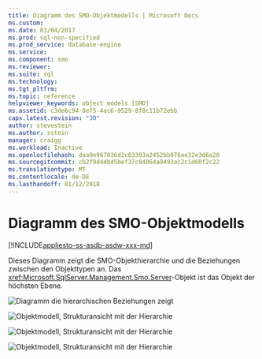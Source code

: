 ```yaml
---
title: Diagramm des SMO-Objektmodells | Microsoft Docs
ms.custom: 
ms.date: 03/04/2017
ms.prod: sql-non-specified
ms.prod_service: database-engine
ms.service: 
ms.component: smo
ms.reviewer: 
ms.suite: sql
ms.technology: 
ms.tgt_pltfrm: 
ms.topic: reference
helpviewer_keywords: object models [SMO]
ms.assetid: c3de6c94-8ef5-4ac6-9529-8f8c11b72ebb
caps.latest.revision: "30"
author: stevestein
ms.author: sstein
manager: craigg
ms.workload: Inactive
ms.openlocfilehash: daa9e967836d2c03393a2452bb976ae32e3d6a20
ms.sourcegitcommit: cb2f9d4db45bef37c04064a9493ac2c1d60f2c22
ms.translationtype: MT
ms.contentlocale: de-DE
ms.lasthandoff: 01/12/2018
---
```

# <a name="smo-object-model-diagram"></a>Diagramm des SMO-Objektmodells
[!INCLUDE[appliesto-ss-asdb-asdw-xxx-md](../../includes/appliesto-ss-asdb-asdw-xxx-md.md)]

  Dieses Diagramm zeigt die SMO-Objekthierarchie und die Beziehungen zwischen den Objekttypen an. Das <xref:Microsoft.SqlServer.Management.Smo.Server>-Objekt ist das Objekt der höchsten Ebene.  
  
 ![Diagramm die hierarchischen Beziehungen zeigt](../../relational-databases/server-management-objects-smo/media/object-diagram.gif "Diagramm, das der hierarchischen Beziehungen")  
  
 ![Objektmodell, Strukturansicht mit der Hierarchie](../../relational-databases/server-management-objects-smo/media/object-diagram-02.gif "-Objektmodell, Strukturansicht mit der Hierarchie")  
  
 ![Objektmodell, Strukturansicht mit der Hierarchie](../../relational-databases/server-management-objects-smo/media/object-diagram-03.gif "-Objektmodell, Strukturansicht mit der Hierarchie")  
  
 ![Objektmodell, Strukturansicht mit der Hierarchie](../../relational-databases/server-management-objects-smo/media/object-diagram-04.gif "-Objektmodell, Strukturansicht mit der Hierarchie")  
  
  
